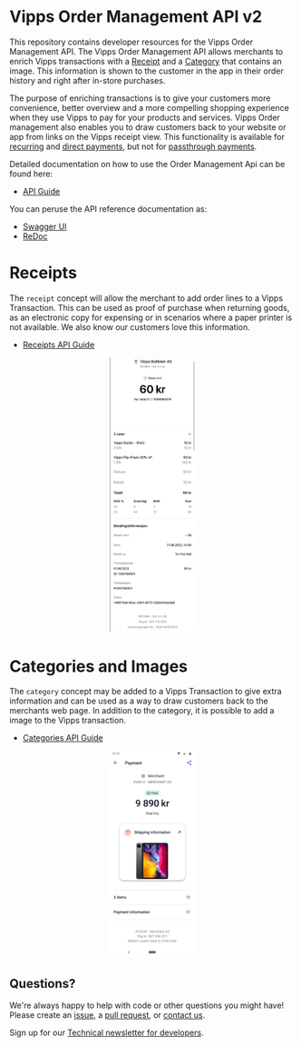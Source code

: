 # Vipps Order Management API v2
This repository contains developer resources for the Vipps Order Management API. The Vipps Order Management API allows merchants to enrich Vipps transactions with a [Receipt](#receipts) and a [Category](#category) that contains an image. This information is shown to the customer in the app in their order history and right after in-store purchases.

The purpose of enriching transactions is to give
your customers more convenience, better overview and a more compelling shopping
experience when they use Vipps to pay for your products and services.
Vipps Order management also enables you to draw customers back to your website
or app from links on the Vipps receipt view.
This functionality is available for
[recurring](https://github.com/vippsas/vipps-recurring-api)
and
[direct payments](https://github.com/vippsas/vipps-ecom-api),
but not for
[passthrough payments](https://github.com/vippsas/vipps-psp-api).

Detailed documentation on how to use the Order Management Api can be found here:
* [API Guide](vipps-order-management-api.md)

You can peruse the API reference documentation as:
* [Swagger UI](https://vippsas.github.io/vipps-order-management-api/)
* [ReDoc](https://vippsas.github.io/vipps-order-management-api/redoc.html)

# Receipts
The `receipt` concept will allow the merchant to add order lines to a Vipps Transaction. This can be used as proof of purchase when returning goods, as an electronic copy for expensing or in scenarios where a paper printer is not available. We also know our customers love this information.
* [Receipts API Guide](vipps-order-management-api.md#receipts)
<p align="center">
  <img src="images/order-lines.png" width="150" />
</p>

# Categories and Images
The `category` concept may be added to a Vipps Transaction to give extra information and can be used as a way to draw customers back to the merchants web page. In addition to the category, it is possible to add a image to the Vipps transaction.
* [Categories API Guide](vipps-order-management-api.md#categories)

<p align="center">
  <img src="images/order-link-shipping-information-with-image.png" width=150" />
</p>

## Questions?

We're always happy to help with code or other questions you might have!
Please create an [issue](https://github.com/vippsas/vipps-ecom-api/issues),
a [pull request](https://github.com/vippsas/vipps-ecom-api/pulls),
or [contact us](https://github.com/vippsas/vipps-developers/blob/master/contact.md).

Sign up for our [Technical newsletter for developers](https://github.com/vippsas/vipps-developers/tree/master/newsletters).
